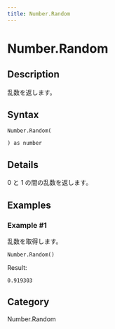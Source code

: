 ```yaml
---
title: Number.Random
---
```


# Number.Random


## Description

乱数を返します。


## Syntax

```powerquery
Number.Random(

) as number
```


## Details

0 と 1 の間の乱数を返します。


## Examples

### Example #1 
乱数を取得します。
```powerquery
Number.Random()
```

Result: 
```powerquery
0.919303
```




## Category
Number.Random
